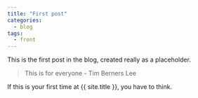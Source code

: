 ```yaml
---
title: "First post"
categories:
  - blog
tags:
  - front
---
```


This is the first post in the blog, created really as a placeholder.

> This is for everyone - Tim Berners Lee

If this is your first time at {{ site.title }}, you have to think.
